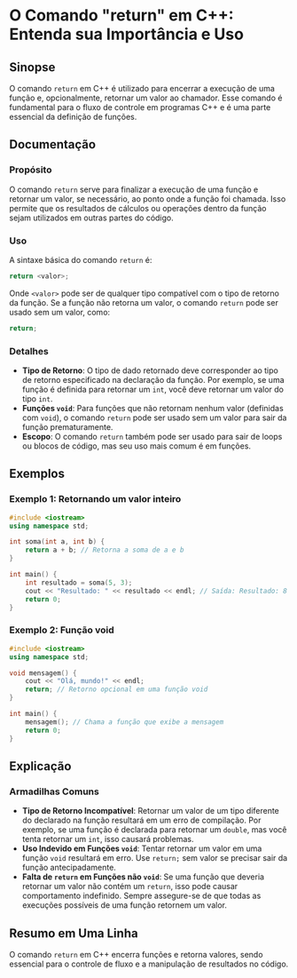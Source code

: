 <!--
Meta Description: # O Comando "return" em C++: Entenda sua Importância e Uso ## Sinopse O comando `return` em C++ é utilizado para encerrar a execução de uma função e, ...
Meta Keywords: função, return, valor, uma, comando
-->

# O Comando "return" em C++: Entenda sua Importância e Uso

## Sinopse
O comando `return` em C++ é utilizado para encerrar a execução de uma função e, opcionalmente, retornar um valor ao chamador. Esse comando é fundamental para o fluxo de controle em programas C++ e é uma parte essencial da definição de funções.

## Documentação
### Propósito
O comando `return` serve para finalizar a execução de uma função e retornar um valor, se necessário, ao ponto onde a função foi chamada. Isso permite que os resultados de cálculos ou operações dentro da função sejam utilizados em outras partes do código.

### Uso
A sintaxe básica do comando `return` é:

```cpp
return <valor>;
```

Onde `<valor>` pode ser de qualquer tipo compatível com o tipo de retorno da função. Se a função não retorna um valor, o comando `return` pode ser usado sem um valor, como:

```cpp
return;
```

### Detalhes
- **Tipo de Retorno**: O tipo de dado retornado deve corresponder ao tipo de retorno especificado na declaração da função. Por exemplo, se uma função é definida para retornar um `int`, você deve retornar um valor do tipo `int`.
- **Funções `void`**: Para funções que não retornam nenhum valor (definidas com `void`), o comando `return` pode ser usado sem um valor para sair da função prematuramente.
- **Escopo**: O comando `return` também pode ser usado para sair de loops ou blocos de código, mas seu uso mais comum é em funções.

## Exemplos
### Exemplo 1: Retornando um valor inteiro

```cpp
#include <iostream>
using namespace std;

int soma(int a, int b) {
    return a + b; // Retorna a soma de a e b
}

int main() {
    int resultado = soma(5, 3);
    cout << "Resultado: " << resultado << endl; // Saída: Resultado: 8
    return 0;
}
```

### Exemplo 2: Função void

```cpp
#include <iostream>
using namespace std;

void mensagem() {
    cout << "Olá, mundo!" << endl;
    return; // Retorno opcional em uma função void
}

int main() {
    mensagem(); // Chama a função que exibe a mensagem
    return 0;
}
```

## Explicação
### Armadilhas Comuns
- **Tipo de Retorno Incompatível**: Retornar um valor de um tipo diferente do declarado na função resultará em um erro de compilação. Por exemplo, se uma função é declarada para retornar um `double`, mas você tenta retornar um `int`, isso causará problemas.
- **Uso Indevido em Funções `void`**: Tentar retornar um valor em uma função `void` resultará em erro. Use `return;` sem valor se precisar sair da função antecipadamente.
- **Falta de `return` em Funções não `void`**: Se uma função que deveria retornar um valor não contém um `return`, isso pode causar comportamento indefinido. Sempre assegure-se de que todas as execuções possíveis de uma função retornem um valor.

## Resumo em Uma Linha
O comando `return` em C++ encerra funções e retorna valores, sendo essencial para o controle de fluxo e a manipulação de resultados no código.